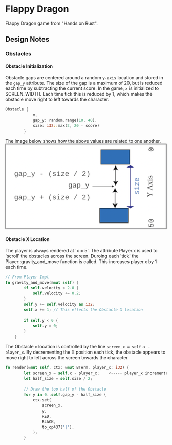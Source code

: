 # Flappy Dragon
Flappy Dragon game from "Hands on Rust".

## Design Notes
### Obstacles
#### Obstacle Initialization
Obstacle gaps are centered around a random `y-axis` location and stored in the `gap_y` attribute. The size of the gap is a maximum of 20, but is reduced each time by subtracting the current score. In the game, `x` is initialized to SCREEN_WIDTH. Each time tick this is reduced by 1, which makes the obstacle move right to left towards the character.

```rust
Obstacle {
            x,
            gap_y: random.range(10, 40),
            size: i32::max(2, 20 - score)
        }
```

The image below shows how the above values are related to one another.
![Obstacle dimensions and gap size](./diagrams/obstacle-gap-size.png)

#### Obstacle X Location
The player is always rendered at 'x = 5'. The attribute Player.x is used to
'scroll' the obstacles across the screen. Duroing each 'tick' the
Player::gravity_and_move function is called. This increases player.x by 1
each time.

```rust
// From Player Impl
fn gravity_and_move(&mut self) {
        if self.velocity < 2.0 {
            self.velocity += 0.2;
        }
        self.y += self.velocity as i32;
        self.x += 1; // This effects the Obstacle X location

        if self.y < 0 {
            self.y = 0;
        }
    }
```

The Obstacle `x` location is controlled by the line `screen_x = self.x - player_x`.
By decrementing the X position each tick, the obstacle appears to move right to
left across the screen towards the character.
```rust
fn render(&mut self, ctx: &mut BTerm, player_x: i32) {
        let screen_x = self.x - player_x;    <----- player_x incremented each tick
        let half_size = self.size / 2;

        // Draw the top half of the Obstacle
        for y in 0..self.gap_y - half_size {
            ctx.set(
                screen_x,
                y,
                RED,
                BLACK,
                to_cp437('|'),
            );
        }
```
